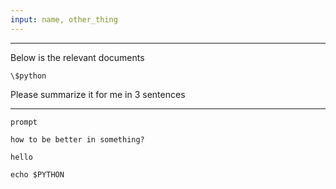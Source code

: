 ```yaml
---
input: name, other_thing
---
```


<!--
name: Make something
output: python
-->


---

<!--
depends_on: Make something
-->

Below is the relevant documents

`\$python`

Please summarize it for me in 3 sentences

---



```!shell
prompt
```

```!mod
how to be better in something?
```

```!shell > $PYTHON
hello
```

```!shell
echo $PYTHON
```

